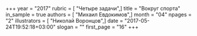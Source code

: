 +++
year = "2017"
rubric = [ "Четыре задачи",]
title = "Вокруг спорта"
in_sample = true
authors = [ "Михаил Евдокимов",]
month = "04"
npages = "2"
illustrators = [ "Николай Воронцов",]
date = "2017-05-24T19:52:18+03:00"
slogan = ""
first_page = "16"
+++
